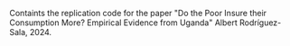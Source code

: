   Containts the replication code for the paper "Do the Poor Insure their Consumption More? Empirical Evidence from Uganda"
Albert Rodríguez-Sala, 2024.

